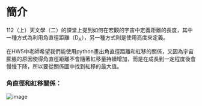 # 簡介

112（上）天文學（二）的課堂上提到如何在宏觀的宇宙中定義距離的長度，其中一種方式為利用角直徑距離（D<sub>A</sub>），另一種方式則是使用亮度來定義。

在HW5中老師希望我們能使用python畫出角直徑距離和紅移的關係，又因為宇宙膨脹的原因使得角直徑距離不會隨著紅移量持續增加，而是在成長到一定程度後會慢慢下降，所以要從關係圖中找到紅移的最大值。

### 角直徑和紅移關係：
![image](https://latex.codecogs.com/svg.image?D_A(z)=\frac{1}{1&plus;z}\int_0^z\frac{c}{H_0\sqrt{\Omega_m(1&plus;z')^3&plus;\Omega_A}}\,dz')
